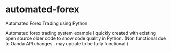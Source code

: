 # automated-forex
Automated Forex Trading using Python 

Automated forex trading system example I quickly created with existing open source older code to show code quality in Python. (Non functional due to Oanda API changes.. may update to be fully functional.) 
